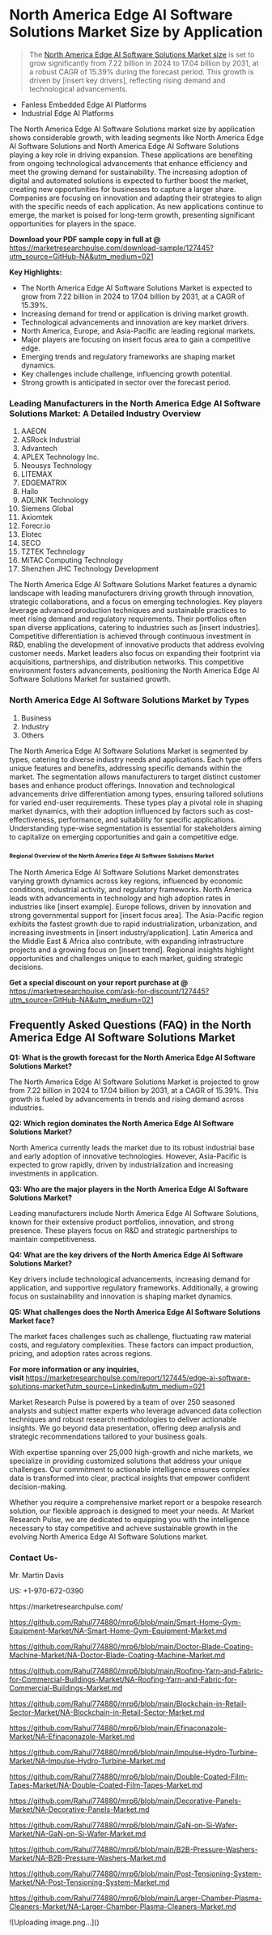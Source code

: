 <h1>North America Edge AI Software Solutions Market&nbsp;Size by Application</h1><blockquote><p>The <a href="https://marketresearchpulse.com/download-sample/127445?utm_source=GitHub-NA&amp;utm_medium=021">North America Edge AI Software Solutions Market size</a> is set to grow significantly from 7.22 billion in 2024 to 17.04 billion by 2031, at a robust CAGR of 15.39% during the forecast period. This growth is driven by [insert key drivers], reflecting rising demand and technological advancements.</p></blockquote><ul><li>Fanless Embedded Edge AI Platforms<li> Industrial Edge AI Platforms</li></ul><p>The North America Edge AI Software Solutions market size by application shows considerable growth, with leading segments like North America Edge AI Software Solutions and North America Edge AI Software Solutions playing a key role in driving expansion. These applications are benefiting from ongoing technological advancements that enhance efficiency and meet the growing demand for sustainability. The increasing adoption of digital and automated solutions is expected to further boost the market, creating new opportunities for businesses to capture a larger share. Companies are focusing on innovation and adapting their strategies to align with the specific needs of each application. As new applications continue to emerge, the market is poised for long-term growth, presenting significant opportunities for players in the space.</p><p><strong>Download your PDF sample copy in full at @ </strong><a href="https://marketresearchpulse.com/download-sample/127445?utm_source=GitHub-NA&amp;utm_medium=021">https://marketresearchpulse.com/download-sample/127445?utm_source=GitHub-NA&amp;utm_medium=021</a></p><p><strong>Key Highlights: </strong></p><ul><li>The North America Edge AI Software Solutions Market is expected to grow from 7.22 billion in 2024 to 17.04 billion by 2031, at a CAGR of 15.39%.</li><li>Increasing demand for trend or application is driving market growth.</li><li>Technological advancements and innovation are key market drivers.</li><li>North America, Europe, and Asia-Pacific are leading regional markets.</li><li>Major players are focusing on insert focus area to gain a competitive edge.</li><li>Emerging trends and regulatory frameworks are shaping market dynamics.</li><li>Key challenges include challenge, influencing growth potential.</li><li>Strong growth is anticipated in sector over the forecast period.</li></ul><h3>Leading Manufacturers in the North America Edge AI Software Solutions Market: A Detailed Industry Overview</h3><ol><li>AAEON</li><li>ASRock Industrial</li><li>Advantech</li><li>APLEX Technology Inc.</li><li>Neousys Technology</li><li>LITEMAX</li><li>EDGEMATRIX</li><li>Hailo</li><li>ADLINK Technology</li><li>Siemens Global</li><li>Axiomtek</li><li>Forecr.io</li><li>Elotec</li><li>SECO</li><li>TZTEK Technology</li><li>MiTAC Computing Technology</li><li>Shenzhen JHC Technology Development</li></ol><div class="flex max-w-full flex-col flex-grow"><div class="min-h-8 text-message flex w-full flex-col items-end gap-2 whitespace-normal break-words [.text-message+&amp;]:mt-5" dir="auto" data-message-author-role="assistant" data-message-id="fd8432e4-4910-450d-b182-61b7bfb0a01f" data-message-model-slug="gpt-4o"><div class="flex w-full flex-col gap-1 empty:hidden first:pt-[3px]"><div class="markdown prose w-full break-words dark:prose-invert light"><p>The North America Edge AI Software Solutions Market features a dynamic landscape with leading manufacturers driving growth through innovation, strategic collaborations, and a focus on emerging technologies. Key players leverage advanced production techniques and sustainable practices to meet rising demand and regulatory requirements. Their portfolios often span diverse applications, catering to industries such as [insert industries]. Competitive differentiation is achieved through continuous investment in R&amp;D, enabling the development of innovative products that address evolving customer needs. Market leaders also focus on expanding their footprint via acquisitions, partnerships, and distribution networks. This competitive environment fosters advancements, positioning the North America Edge AI Software Solutions Market for sustained growth.</p></div></div></div></div><h3>North America Edge AI Software Solutions Market by Types</h3><ol><li>Business<li> Industry<li> Others</li></ol><div class="flex max-w-full flex-col flex-grow"><div class="min-h-8 text-message flex w-full flex-col items-end gap-2 whitespace-normal break-words [.text-message+&amp;]:mt-5" dir="auto" data-message-author-role="assistant" data-message-id="084470be-0bb7-4664-bddf-5156b4f41249" data-message-model-slug="gpt-4o-mini"><div class="flex w-full flex-col gap-1 empty:hidden first:pt-[3px]"><div class="markdown prose w-full break-words dark:prose-invert light"><p>The North America Edge AI Software Solutions Market is segmented by types, catering to diverse industry needs and applications. Each type offers unique features and benefits, addressing specific demands within the market. The segmentation allows manufacturers to target distinct customer bases and enhance product offerings. Innovation and technological advancements drive differentiation among types, ensuring tailored solutions for varied end-user requirements. These types play a pivotal role in shaping market dynamics, with their adoption influenced by factors such as cost-effectiveness, performance, and suitability for specific applications. Understanding type-wise segmentation is essential for stakeholders aiming to capitalize on emerging opportunities and gain a competitive edge.</p></div></div></div></div><h3><span style="font-size: 11px;">Regional Overview of the North America Edge AI Software Solutions Market</span></h3><div class="flex max-w-full flex-col flex-grow"><div class="min-h-8 text-message flex w-full flex-col items-end gap-2 whitespace-normal break-words [.text-message+&amp;]:mt-5" dir="auto" data-message-author-role="assistant" data-message-id="e9038762-ce64-4e30-91c9-9bd413514231" data-message-model-slug="gpt-4o-mini"><div class="flex w-full flex-col gap-1 empty:hidden first:pt-[3px]"><div class="markdown prose w-full break-words dark:prose-invert light"><p>The North America Edge AI Software Solutions Market demonstrates varying growth dynamics across key regions, influenced by economic conditions, industrial activity, and regulatory frameworks. North America leads with advancements in technology and high adoption rates in industries like [insert example]. Europe follows, driven by innovation and strong governmental support for [insert focus area]. The Asia-Pacific region exhibits the fastest growth due to rapid industrialization, urbanization, and increasing investments in [insert industry/application]. Latin America and the Middle East &amp; Africa also contribute, with expanding infrastructure projects and a growing focus on [insert trend]. Regional insights highlight opportunities and challenges unique to each market, guiding strategic decisions.</p></div></div></div></div><p><strong>Get a special discount on your report purchase at @ </strong><a href="https://marketresearchpulse.com/ask-for-discount/127445?utm_source=GitHub-NA&amp;utm_medium=021">https://marketresearchpulse.com/ask-for-discount/127445?utm_source=GitHub-NA&amp;utm_medium=021</a></p><h2>Frequently Asked Questions (FAQ) in the North America Edge AI Software Solutions Market</h2><p><strong>Q1: What is the growth forecast for the North America Edge AI Software Solutions Market?</strong></p><p>The North America Edge AI Software Solutions Market is projected to grow from 7.22 billion in 2024 to 17.04 billion by 2031, at a CAGR of 15.39%. This growth is fueled by advancements in trends and rising demand across industries.</p><p><strong>Q2: Which region dominates the North America Edge AI Software Solutions Market?</strong></p><p>North America currently leads the market due to its robust industrial base and early adoption of innovative technologies. However, Asia-Pacific is expected to grow rapidly, driven by industrialization and increasing investments in application.</p><p><strong>Q3: Who are the major players in the North America Edge AI Software Solutions Market?</strong></p><p>Leading manufacturers include North America Edge AI Software Solutions, known for their extensive product portfolios, innovation, and strong presence. These players focus on R&amp;D and strategic partnerships to maintain competitiveness.</p><p><strong>Q4: What are the key drivers of the North America Edge AI Software Solutions Market?</strong></p><p>Key drivers include technological advancements, increasing demand for application, and supportive regulatory frameworks. Additionally, a growing focus on sustainability and innovation is shaping market dynamics.</p><p><strong>Q5: What challenges does the North America Edge AI Software Solutions Market face?</strong></p><p>The market faces challenges such as challenge, fluctuating raw material costs, and regulatory complexities. These factors can impact production, pricing, and adoption rates across regions.</p><p><strong>For more information or any inquiries, visit&nbsp;</strong><a href="https://marketresearchpulse.com/report/127445/edge-ai-software-solutions-market?utm_source=Linkedin&utm_medium=021">https://marketresearchpulse.com/report/127445/edge-ai-software-solutions-market?utm_source=Linkedin&utm_medium=021</a></p><p>Market Research Pulse is powered by a team of over 250 seasoned analysts and subject matter experts who leverage advanced data collection techniques and robust research methodologies to deliver actionable insights. We go beyond data presentation, offering deep analysis and strategic recommendations tailored to your business goals.</p><p>With expertise spanning over 25,000 high-growth and niche markets, we specialize in providing customized solutions that address your unique challenges. Our commitment to actionable intelligence ensures complex data is transformed into clear, practical insights that empower confident decision-making.</p><p>Whether you require a comprehensive market report or a bespoke research solution, our flexible approach is designed to meet your needs. At Market Research Pulse, we are dedicated to equipping you with the intelligence necessary to stay competitive and achieve sustainable growth in the evolving North America Edge AI Software Solutions market.</p><h3><strong>Contact Us-</strong></h3><p>Mr. Martin Davis</p><p>US: +1-970-672-0390</p><p>https://marketresearchpulse.com/</p><p><a href="https://github.com/Rahul774880/mrp6/blob/main/Smart-Home-Gym-Equipment-Market/NA-Smart-Home-Gym-Equipment-Market.md">https://github.com/Rahul774880/mrp6/blob/main/Smart-Home-Gym-Equipment-Market/NA-Smart-Home-Gym-Equipment-Market.md</a></p><p><a href="https://github.com/Rahul774880/mrp6/blob/main/Doctor-Blade-Coating-Machine-Market/NA-Doctor-Blade-Coating-Machine-Market.md">https://github.com/Rahul774880/mrp6/blob/main/Doctor-Blade-Coating-Machine-Market/NA-Doctor-Blade-Coating-Machine-Market.md</a></p><p><a href="https://github.com/Rahul774880/mrp6/blob/main/Roofing-Yarn-and-Fabric-for-Commercial-Buildings-Market/NA-Roofing-Yarn-and-Fabric-for-Commercial-Buildings-Market.md">https://github.com/Rahul774880/mrp6/blob/main/Roofing-Yarn-and-Fabric-for-Commercial-Buildings-Market/NA-Roofing-Yarn-and-Fabric-for-Commercial-Buildings-Market.md</a></p><p><a href="https://github.com/Rahul774880/mrp6/blob/main/Blockchain-in-Retail-Sector-Market/NA-Blockchain-in-Retail-Sector-Market.md">https://github.com/Rahul774880/mrp6/blob/main/Blockchain-in-Retail-Sector-Market/NA-Blockchain-in-Retail-Sector-Market.md</a></p><p><a href="https://github.com/Rahul774880/mrp6/blob/main/Efinaconazole-Market/NA-Efinaconazole-Market.md">https://github.com/Rahul774880/mrp6/blob/main/Efinaconazole-Market/NA-Efinaconazole-Market.md</a></p><p><a href="https://github.com/Rahul774880/mrp6/blob/main/Impulse-Hydro-Turbine-Market/NA-Impulse-Hydro-Turbine-Market.md">https://github.com/Rahul774880/mrp6/blob/main/Impulse-Hydro-Turbine-Market/NA-Impulse-Hydro-Turbine-Market.md</a></p><p><a href="https://github.com/Rahul774880/mrp6/blob/main/Double-Coated-Film-Tapes-Market/NA-Double-Coated-Film-Tapes-Market.md">https://github.com/Rahul774880/mrp6/blob/main/Double-Coated-Film-Tapes-Market/NA-Double-Coated-Film-Tapes-Market.md</a></p><p><a href="https://github.com/Rahul774880/mrp6/blob/main/Decorative-Panels-Market/NA-Decorative-Panels-Market.md">https://github.com/Rahul774880/mrp6/blob/main/Decorative-Panels-Market/NA-Decorative-Panels-Market.md</a></p><p><a href="https://github.com/Rahul774880/mrp6/blob/main/GaN-on-Si-Wafer-Market/NA-GaN-on-Si-Wafer-Market.md">https://github.com/Rahul774880/mrp6/blob/main/GaN-on-Si-Wafer-Market/NA-GaN-on-Si-Wafer-Market.md</a></p><p><a href="https://github.com/Rahul774880/mrp6/blob/main/B2B-Pressure-Washers-Market/NA-B2B-Pressure-Washers-Market.md">https://github.com/Rahul774880/mrp6/blob/main/B2B-Pressure-Washers-Market/NA-B2B-Pressure-Washers-Market.md</a></p><p><a href="https://github.com/Rahul774880/mrp6/blob/main/Post-Tensioning-System-Market/NA-Post-Tensioning-System-Market.md">https://github.com/Rahul774880/mrp6/blob/main/Post-Tensioning-System-Market/NA-Post-Tensioning-System-Market.md</a></p><p><a href="https://github.com/Rahul774880/mrp6/blob/main/Larger-Chamber-Plasma-Cleaners-Market/NA-Larger-Chamber-Plasma-Cleaners-Market.md">https://github.com/Rahul774880/mrp6/blob/main/Larger-Chamber-Plasma-Cleaners-Market/NA-Larger-Chamber-Plasma-Cleaners-Market.md</a></p>
![Uploading image.png…]()
